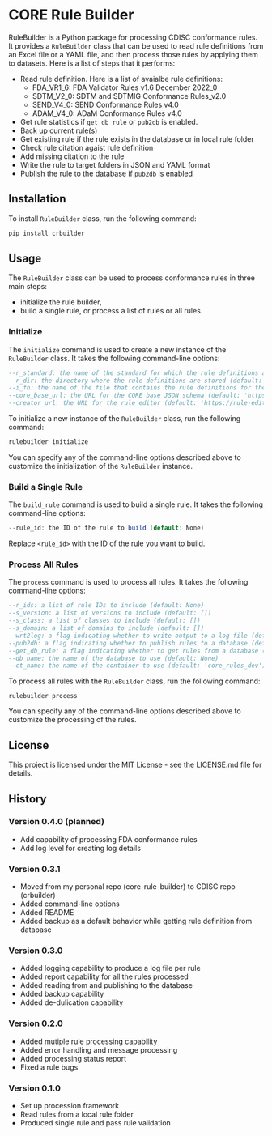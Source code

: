 
# CORE Rule Builder

RuleBuilder is a Python package for processing CDISC conformance rules. It 
provides a `RuleBuilder` class that can be used to read rule definitions from 
an Excel file or a YAML file, and then process those rules by applying them to 
datasets. Here is a list of steps that it performs:
* Read rule definition. Here is a list of avaialbe rule definitions:
    - FDA_VR1_6: FDA Validator Rules v1.6 December 2022_0
    - SDTM_V2_0: SDTM and SDTMIG Conformance Rules_v2.0
    - SEND_V4_0: SEND Conformance Rules v4.0
    - ADAM_V4_0: ADaM Conformance Rules v4.0
* Get rule statistics if `get_db_rule` or `pub2db` is enabled.
* Back up current rule(s) 
* Get existing rule if the rule exists in the database or in local rule folder
* Check rule citation agaist rule definition 
* Add missing citation to the rule
* Write the rule to target folders in JSON and YAML format
* Publish the rule to the database if `pub2db` is enabled

## Installation

To install `RuleBuilder` class, run the following command:
```python
pip install crbuilder
```

## Usage

The `RuleBuilder` class can be used to process conformance rules in three main 
steps: 
* initialize the rule builder, 
* build a single rule, or process a list of rules or all rules.

### Initialize

The `initialize` command is used to create a new instance of the `RuleBuilder` 
class. It takes the following command-line options:

```sql
--r_standard: the name of the standard for which the rule definitions are being processed (default: 'SDTM_V2_0')
--r_dir: the directory where the rule definitions are stored (default: None)
--i_fn: the name of the file that contains the rule definitions for the specified standard (default: 'SDTM_and_SDTMIG_Conformance_Rules_v2.0.yaml')
--core_base_url: the URL for the CORE base JSON schema (default: 'https://raw.githubusercontent.com/cdisc-org/conformance-rules-editor/main/public/schema/CORE-base.json')
--creator_url: the URL for the rule editor (default: 'https://rule-editor.cdisc.org/.auth/me')
```

To initialize a new instance of the `RuleBuilder` class, run the following command:

```Python 
rulebuilder initialize
```


You can specify any of the command-line options described above to customize the 
initialization of the `RuleBuilder` instance.

### Build a Single Rule

The `build_rule` command is used to build a single rule. It takes the following 
command-line options:

```java
--rule_id: the ID of the rule to build (default: None)
```


Replace `<rule_id>` with the ID of the rule you want to build.

### Process All Rules

The `process` command is used to process all rules. It takes the following 
command-line options:

```sql
--r_ids: a list of rule IDs to include (default: None)
--s_version: a list of versions to include (default: [])
--s_class: a list of classes to include (default: [])
--s_domain: a list of domains to include (default: [])
--wrt2log: a flag indicating whether to write output to a log file (default: 1)
--pub2db: a flag indicating whether to publish rules to a database (default: 0)
--get_db_rule: a flag indicating whether to get rules from a database (default: 1)
--db_name: the name of the database to use (default: None)
--ct_name: the name of the container to use (default: 'core_rules_dev')
```

To process all rules with the `RuleBuilder` class, run the following command:

```
rulebuilder process
```

You can specify any of the command-line options described above to customize the 
processing of the rules.

## License

This project is licensed under the MIT License - see the LICENSE.md file for details.

## History

### Version 0.4.0 (planned)

* Add capability of processing FDA conformance rules
* Add log level for creating log details 

### Version 0.3.1

* Moved from my personal repo (core-rule-builder) to CDISC repo (crbuilder)
* Added command-line options
* Added README 
* Added backup as a default behavior while getting rule definition from database

### Version 0.3.0

* Added logging capability to produce a log file per rule 
* Added report capability for all the rules processed
* Added reading from and publishing to the database 
* Added backup capability
* Added de-dulication capability 

### Version 0.2.0

* Added mutiple rule processing capability
* Added error handling and message processing 
* Added processing status report 
* Fixed a rule bugs  

### Version 0.1.0
* Set up procession framework
* Read rules from a local rule folder
* Produced single rule and pass rule validation 


